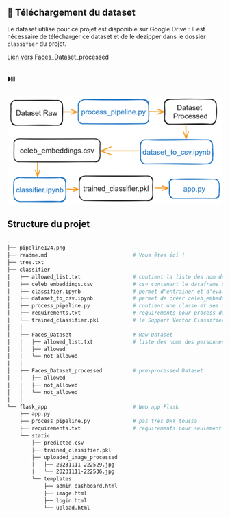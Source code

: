 ## :floppy_disk: Téléchargement du dataset

Le dataset utilisé pour ce projet est disponible sur Google Drive :
Il est nécessaire de télécharger ce dataset et de le dezipper dans le dossier `classifier` du projet.

[Lien vers Faces_Dataset_processed](https://drive.google.com/file/d/11KawCPnuEFLHctgBaqw3eKaKM5kAfryL/view?usp=sharing)

## :play_or_pause_button:  
![Image](https://raw.githubusercontent.com/Hatchi-Kin/Clever_Door/main/pipeline.png)


## Structure du projet

```bash
.
├── pipeline124.png
├── readme.md                            # Vous êtes ici !
├── tree.txt
├── classifier
│   ├── allowed_list.txt                 # contient la liste des nom des personnes 'allowed'
│   ├── celeb_embeddings.csv             # csv contenant le dataframe utilisable par Support Vector Classifier
│   ├── classifier.ipynb                 # permet d'entrainer et d'evaluer un Support Vector Classifier
│   ├── dataset_to_csv.ipynb             # permet de créer celeb_embeddings.csv
│   ├── process_pipeline.py              # contient une classe et ses méthodes pour pré-traiter une image ou un dataset complet
│   ├── requirements.txt                 # requirements pour process dataset et train classifier
│   └── trained_classifier.pkl           # le Support Vector Classifier entrainé
│   │
│   ├── Faces_Dataset                    # Raw Dataset
│   │   ├── allowed_list.txt             # liste des noms des personnes authorisées
│   │   ├── allowed
│   │   └── not_allowed
│   │
│   ├── Faces_Dataset_processed          # pre-processed Dataset
│   │   ├── allowed
│   │   ├── not_allowed
│   │   └── not_allowed
│   │
└── flask_app                            # Web app Flask
    ├── app.py
    ├── process_pipeline.py              # pas très DRY toussa
    ├── requirements.txt                 # requirements pour seulement l'app
    └── static
        ├── predicted.csv
        ├── trained_classifier.pkl
        ├── uploaded_image_processed
        │   ├── 20231111-222529.jpg
        │   └── 20231111-222536.jpg
        └── templates
            ├── admin_dashboard.html
            ├── image.html
            ├── login.html
            └── upload.html
```
